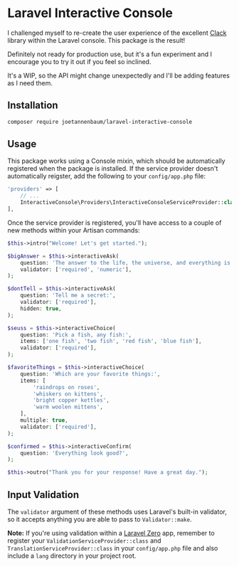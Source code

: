 # Laravel Interactive Console

I challenged myself to re-create the user experience of the excellent [Clack](https://github.com/natemoo-re/clack) library within the Laravel console. This package is the result!

Definitely not ready for production use, but it's a fun experiment and I encourage you to try it out if you feel so inclined.

It's a WIP, so the API might change unexpectedly and I'll be adding features as I need them.

## Installation

```bash
composer require joetannenbaum/laravel-interactive-console
```

## Usage

This package works using a Console mixin, which should be automatically registered when the package is installed. If the service provider doesn't automatically reigster, add the following to your `config/app.php` file:

```php
'providers' => [
    // ...
    InteractiveConsole\Providers\InteractiveConsoleServiceProvider::class,
],
```

Once the service provider is registered, you'll have access to a couple of new methods within your Artisan commands:

```php
$this->intro("Welcome! Let's get started.");

$bigAnswer = $this->interactiveAsk(
    question: 'The answer to the life, the universe, and everything is:',
    validator: ['required', 'numeric'],
);

$dontTell = $this->interactiveAsk(
    question: 'Tell me a secret:',
    validator: ['required'],
    hidden: true,
);

$seuss = $this->interactiveChoice(
    question: 'Pick a fish, any fish:',
    items: ['one fish', 'two fish', 'red fish', 'blue fish'],
    validator: ['required'],
);

$favoriteThings = $this->interactiveChoice(
    question: 'Which are your favorite things:',
    items: [
        'raindrops on roses',
        'whiskers on kittens',
        'bright copper kettles',
        'warm woolen mittens',
    ],
    multiple: true,
    validator: ['required'],
);

$confirmed = $this->interactiveConfirm(
    question: 'Everything look good?',
);

$this->outro("Thank you for your response! Have a great day.");
```

## Input Validation

The `validator` argument of these methods uses Laravel's built-in validator, so it accepts anything you are able to pass to `Validator::make`.

**Note:** If you're using validation within a [Laravel Zero](https://laravel-zero.com) app, remember to register your `ValidationServiceProvider::class` and `TranslationServiceProvider::class` in your `config/app.php` file and also include a `lang` directory in your project root.
